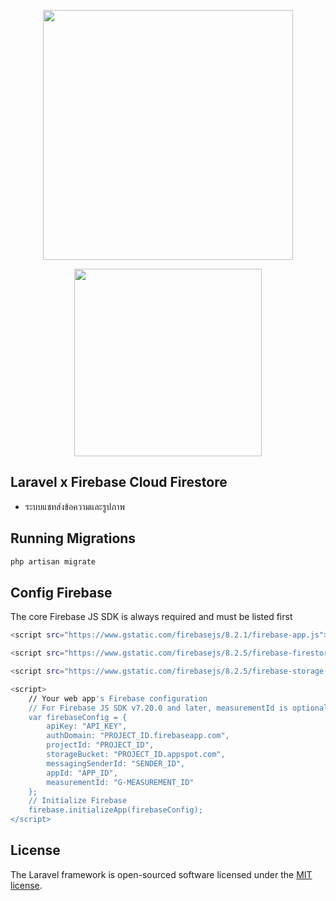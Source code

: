 <p align="center"><a href="https://laravel.com" target="_blank"><img src="https://raw.githubusercontent.com/laravel/art/master/logo-lockup/5%20SVG/2%20CMYK/1%20Full%20Color/laravel-logolockup-cmyk-red.svg" width="400"></a></p>

<p align="center"><a href="https://firebase.google.com/" target="_blank"><img src="https://www.gstatic.com/devrel-devsite/prod/v0fb4b1803f033e9961238a08d52e344eadd99129bc9fd30999fe77c5f5dcfd87/firebase/images/lockup.png" width="300"></a></p>

## Laravel x Firebase Cloud Firestore

- ระบบแชทส่งข้อความและรูปภาพ

## Running Migrations

```sh
php artisan migrate
```

## Config Firebase

The core Firebase JS SDK is always required and must be listed first
```sh
<script src="https://www.gstatic.com/firebasejs/8.2.1/firebase-app.js"></script>
```
```sh
<script src="https://www.gstatic.com/firebasejs/8.2.5/firebase-firestore.js"></script>
```
```sh
<script src="https://www.gstatic.com/firebasejs/8.2.5/firebase-storage.js"></script>
```
```sh
<script>
    // Your web app's Firebase configuration
    // For Firebase JS SDK v7.20.0 and later, measurementId is optional
    var firebaseConfig = {
        apiKey: "API_KEY",
        authDomain: "PROJECT_ID.firebaseapp.com",
        projectId: "PROJECT_ID",
        storageBucket: "PROJECT_ID.appspot.com",
        messagingSenderId: "SENDER_ID",
        appId: "APP_ID",
        measurementId: "G-MEASUREMENT_ID"
    };
    // Initialize Firebase
    firebase.initializeApp(firebaseConfig);
</script>
```

## License

The Laravel framework is open-sourced software licensed under the [MIT license](https://opensource.org/licenses/MIT).
